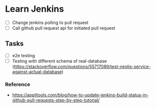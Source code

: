 # Learn Jenkins

- [ ] Change jenkins polling to pull request
- [ ] Call github pull request api for initiated pull request

## Tasks

- [ ] e2e testing
- [ ] Testing with different schema of real-database (https://stackoverflow.com/questions/55717089/test-nestjs-service-against-actual-database)

### Reference

- https://applitools.com/blog/how-to-update-jenkins-build-status-in-github-pull-requests-step-by-step-tutorial/
